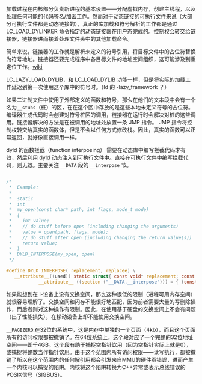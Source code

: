 加载过程在内核部分负责新进程的基本设置——分配虚拟内存，创建主线程，以及处理任何可能的代码签名/加密工作。然而对于动态链接的可执行文件来说（大部分可执行文件都是动态链接的），真正的库加载和符号解析的工作都是通过 LC_LOAD_DYLINKER 命令指定的动态链接器在用户态完成的。控制权会转交给链接器，链接器进而接着处理文件头中的其他加载命令。



简单来说，链接器的工作就是解析未定义的符号引用，将目标文件中的占位符替换为符号地址。链接器还要完成程序中各目标文件的地址空间组织，这可能涉及到重定位工作。[wiki]([https://zh.wikipedia.org/wiki/%E9%93%BE%E6%8E%A5%E5%99%A8](https://zh.wikipedia.org/wiki/链接器))



LC_LAZY_LOAD_DYLIB，和 LC_LOAD_DYLIB 功能一样，但是将实际的加载工作延迟到第一次使用这个库中的符号时。（ld 的 -lazy_framework ？）



如果二进制文件中使用了外部定义的函数和符号，那么在他们的文本段中会有一个名为`__stubs`（桩）的区，在在这个区中存放的是这些本地未定义符号的占位符。编译器生成代码时会创建对符号桩区的调用，链接器在运行时会解决对桩的这些调用。链接器解决的方法是在被调用的地址处放置一条 JMP 指令。 JMP 指令将控制权转交给真实的函数体，但是不会以任何方式修改栈。因此，真实的函数可以正常返回，就好像直接调用一样。



dyld 的函数拦截（function interposing） 需要在动态库中编写拦截代码才有效，然后利用 dyld 动态注入到可执行文件中。直接在可执行文件中编写拦截代码，则无效。主要关注 `__DATA` 段的 `__interpose`  节。

```c

/*
 *  Example:
 *
 *  static
 *  int
 *  my_open(const char* path, int flags, mode_t mode)
 *  {
 *    int value;
 *    // do stuff before open (including changing the arguments)
 *    value = open(path, flags, mode);
 *    // do stuff after open (including changing the return value(s))
 *    return value;
 *  }
 *  DYLD_INTERPOSE(my_open, open)
 */

#define DYLD_INTERPOSE(_replacement,_replacee) \
   __attribute__((used)) static struct{ const void* replacement; const void* replacee; } _interpose_##_replacee \
            __attribute__ ((section ("__DATA,__interpose"))) = { (const void*)(unsigned long)&_replacement, (const void*)(unsigned long)&_replacee };
```





如果能想到在 i-设备上没有交换空间，那么这种很低的限制（进程可用内存空间）就很容易理解了。交换空间和闪存不能很好地匹配，因为前者需要大量的写删除操作，而后者则对这种操作有限制。因此，在使用基于硬盘的交换空间上不会有问题（出了性能损失），在移动设备上却不能使用交换空间。



`__PAGEZERO`:在32位的系统中，这是内存中单独的一个页面（4kb），而且这个页面所有的访问权限都被撤销了。在64位系统上，这个段对应了一个完整的32位地址空间——即千4GB。这个段有助于捕捉空指针饮用（因为空指针实际上就是0），或捕捉将整数当作指针饮用。由于这个范围内所有访问权限——读写执行，都被撤销了所以在这个范围内的任何解引用都会引发来自MMU的硬件页错误，进而产生一个内核可以捕捉的陷阱。内核将这个陷阱转换为C++异常或表示总线错误的POSIX信号（SIGBUS）。





